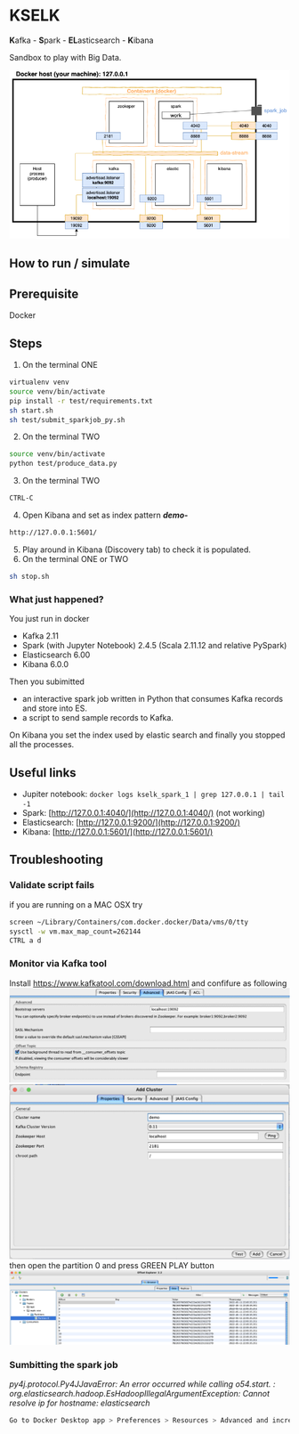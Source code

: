 # KSELK

**K**afka - **S**park - **EL**asticsearch - **K**ibana

Sandbox to play with Big Data.

![](doc/archi.png)

## How to run / simulate
## Prerequisite
Docker
## Steps
1. On the terminal ONE
```sh
virtualenv venv
source venv/bin/activate
pip install -r test/requirements.txt
sh start.sh
sh test/submit_sparkjob_py.sh
```
2. On the terminal TWO
```sh
source venv/bin/activate
python test/produce_data.py
```
3. On the terminal TWO
```sh
CTRL-C
```
4. Open Kibana and set as index pattern ***demo-***
```sh
http://127.0.0.1:5601/
```
5. Play around in Kibana (Discovery tab) to check it is populated.
6. On the terminal ONE or TWO
```sh
sh stop.sh
```

### What just happened?

You just run in docker 
- Kafka 2.11
- Spark (with Jupyter Notebook) 2.4.5 (Scala 2.11.12 and relative PySpark) 
- Elasticsearch 6.00
- Kibana 6.0.0

Then you subimitted
- an interactive spark job written in Python that consumes Kafka records and store into ES.
- a script to send sample records to Kafka.

On Kibana you set the index used by elastic search and finally you stopped all the processes.

## Useful links
- Jupiter notebook: ``` docker logs kselk_spark_1 | grep 127.0.0.1 | tail -1 ```
- Spark: [http://127.0.0.1:4040/](http://127.0.0.1:4040/) (not working)
- Elasticsearch: [http://127.0.0.1:9200/](http://127.0.0.1:9200/)
- Kibana: [http://127.0.0.1:5601/](http://127.0.0.1:5601/)

## Troubleshooting
### Validate script fails
if you are running on a MAC OSX try
```sh
screen ~/Library/Containers/com.docker.docker/Data/vms/0/tty
sysctl -w vm.max_map_count=262144
CTRL a d
```

### Monitor via Kafka tool
Install https://www.kafkatool.com/download.html
and confifure as following
![](doc/Advanced.png)
![](doc/AddCluster.png)
then open the partition 0 and press GREEN PLAY button
![](doc/Play.png)

### Sumbitting the spark job
*py4j.protocol.Py4JJavaError: An error occurred while calling o54.start.
: org.elasticsearch.hadoop.EsHadoopIllegalArgumentException: Cannot resolve ip for hostname: elasticsearch*

```sh
Go to Docker Desktop app > Preferences > Resources > Advanced and increase the MEMORY - best to double it.
```






